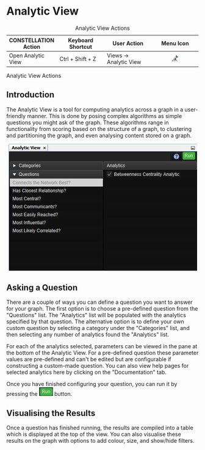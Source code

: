 # Analytic View

<table data-border="1">
<caption>Analytic View Actions</caption>
<colgroup>
<col style="width: 25%" />
<col style="width: 25%" />
<col style="width: 25%" />
<col style="width: 25%" />
</colgroup>
<thead>
<tr class="header">
<th scope="col"><strong>CONSTELLATION Action</strong></th>
<th scope="col"><strong>Keyboard Shortcut</strong></th>
<th scope="col"><strong>User Action</strong></th>
<th scope="col"><strong>Menu Icon</strong></th>
</tr>
</thead>
<tbody>
<tr class="odd">
<td>Open Analytic View</td>
<td>Ctrl + Shift + Z</td>
<td>Views -&gt; Analytic View</td>
<td><div style="text-align: center">
<img src="../resources/analytic-view.png" width="16" height="16" />
</div></td>
</tr>
</tbody>
</table>

Analytic View Actions

## Introduction

The Analytic View is a tool for computing analytics across a graph in a
user-friendly manner. This is done by posing complex algorithms as
simple questions you might ask of the graph. These algorithms range in
functionality from scoring based on the structure of a graph, to
clustering and partitioning the graph, and even analysing content stored
on a graph.

<div style="text-align: center">

![Analytic View](resources/AnalyticView.png)

</div>

## Asking a Question

There are a couple of ways you can define a question you want to answer
for your graph. The first option is to choose a pre-defined question
from the "Questions" list. The "Analytics" list will be populated with
the analytics specified by that question. The alternative option is to
define your own custom question by selecting a category under the
"Categories" list, and then selecting any number of analytics found the
"Analytics" list.

For each of the analytics selected, parameters can be viewed in the pane
at the bottom of the Analytic View. For a pre-defined question these
parameter values are pre-defined and can't be edited but are
configurable if constructing a custom-made question. You can also view
help pages for selected analytics here by clicking on the
"Documentation" tab.

Once you have finished configuring your question, you can run it by
pressing the ![Run Icon](resources/AnalyticRun.png) button.

## Visualising the Results

Once a question has finished running, the results are compiled into a
table which is displayed at the top of the view. You can also visualise
these results on the graph with options to add colour, size, and
show/hide filters.
